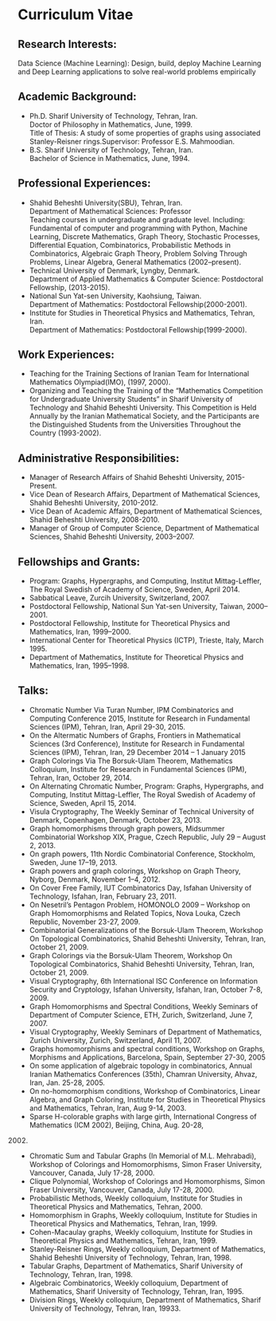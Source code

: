 # Curriculum Vitae
## Research Interests:
Data Science (Machine Learning): Design, build, deploy Machine Learning and Deep Learning applications to solve real-world 
problems empirically

## Academic Background:
- Ph.D.  Sharif University of Technology, Tehran, Iran. <br>
Doctor of Philosophy in Mathematics, June, 1999. <br>
Title of Thesis: A study of some properties of graphs using associated  Stanley-Reisner rings.Supervisor: Professor E.S. Mahmoodian.
- B.S.   Sharif University of Technology, Tehran, Iran. <br>
Bachelor of Science in Mathematics, June, 1994.

## Professional Experiences:
- Shahid Beheshti University(SBU), Tehran, Iran. <br>
Department of Mathematical Sciences: Professor <br>
Teaching courses in undergraduate and graduate level. Including: Fundamental of computer and programming with Python, 
Machine Learning, Discrete Mathematics, Graph Theory, Stochastic Processes, Differential Equation, Combinatorics, 
Probabilistic Methods in Combinatorics, Algebraic Graph Theory, Problem Solving Through Problems, Linear Algebra, 
General Mathematics (2002–present).
- Technical University of Denmark, Lyngby, Denmark. <br>
Department of Applied Mathematics & Computer Science: Postdoctoral Fellowship, (2013-2015).
- National Sun Yat-sen University, Kaohsiung, Taiwan. <br>
Department of Mathematics: Postdoctoral Fellowship(2000-2001).
- Institute for Studies in Theoretical Physics and Mathematics, Tehran, Iran. <br>
Department of Mathematics: Postdoctoral Fellowship(1999-2000).

## Work Experiences:
- Teaching for the Training Sections of Iranian Team for International Mathematics Olympiad(IMO), (1997, 2000).
- Organizing and Teaching the Training of the “Mathematics Competition for  Undergraduate University Students” in Sharif 
University of Technology and Shahid Beheshti University. This Competition is Held Annually by the  Iranian Mathematical 
Society, and the Participants are the Distinguished Students from the Universities Throughout the Country (1993-2002).

## Administrative Responsibilities:
- Manager of Research Affairs of Shahid Beheshti University, 2015-Present.
- Vice Dean of Research Affairs, Department of Mathematical Sciences, Shahid Beheshti University, 2010-2012.
- Vice Dean of Academic Affairs, Department of Mathematical Sciences, Shahid Beheshti  University, 2008-2010.
- Manager of Group of Computer Science, Department of Mathematical Sciences,  Shahid Beheshti University, 2003–2007.

## Fellowships and Grants:
- Program: Graphs, Hypergraphs, and Computing, Institut Mittag-Leffler, The Royal Swedish of Academy of Science, 
Sweden, April 2014.
- Sabbatical Leave, Zurcih University, Switzerland, 2007.
- Postdoctoral Fellowship, National Sun Yat-sen University, Taiwan, 2000–2001.
- Postdoctoral Fellowship, Institute for Theoretical Physics and Mathematics, Iran, 1999–2000.
- International Center for Theoretical Physics (ICTP), Trieste, Italy, March 1995. 
- Department of Mathematics, Institute for Theoretical Physics and Mathematics, Iran, 1995–1998. 

 ## Talks:
- Chromatic Number Via Turan Number, IPM Combinatorics and Computing   Conference 2015, Institute for Research in 
Fundamental Sciences (IPM), Tehran, Iran, April 29-30, 2015.
- On the Altermatic Numbers of Graphs, Frontiers in Mathematical Sciences (3rd Conference), Institute for Research in 
Fundamental Sciences (IPM), Tehran, Iran, 29 December 2014 – 1 January 2015
- Graph Colorings Via The Borsuk-Ulam Theorem, Mathematics Colloquium, Institute for Research in Fundamental Sciences (IPM), 
Tehran, Iran, October 29, 2014. 
- On Alternating Chromatic Number, Program: Graphs, Hypergraphs, and Computing, Institut Mittag-Leffler, The Royal Swedish of 
Academy of Science, Sweden, April 15, 2014.
- Visula Cryptography, The Weekly Seminar of Technical University of Denmark, Copenhagen, Denmark, October 23, 2013.
- Graph homomorphisms through graph powers, Midsummer Combinatorial Workshop XIX,  Prague, Czech Republic, 
July 29 – August 2, 2013.
- On graph powers, 11th Nordic Combinatorial Conference, Stockholm, Sweden, June 17–19, 2013. 
- Graph powers and graph colorings, Workshop on Graph Theory, Nyborg, Denmark, November 1–4, 2012.
- On Cover Free Family, IUT Combinatorics Day, Isfahan University of Technology, Isfahan, Iran, February 23, 2011.
- On Nesetril’s Pentagon Problem, HOMONOLO 2009 – Workshop on Graph Homomorphisms and Related Topics, Nova Louka, Czech 
Republic, November 23-27, 2009. 
- Combinatorial Generalizations of the Borsuk-Ulam Theorem, Workshop On Topological Combinatorics, Shahid Beheshti 
University, Tehran, Iran, October 21, 2009.
- Graph Colorings via the Borsuk-Ulam Theorem, Workshop On Topological Combinatorics, Shahid Beheshti University, Tehran, 
Iran, October 21, 2009.
- Visual Cryptography, 6th International ISC Conference on Information Security and Cryptology, Isfahan University, Isfahan, 
Iran, October 7-8, 2009.
- Graph Homomorphisms and Spectral Conditions, Weekly Seminars of Department of Computer Science, ETH, Zurich, Switzerland, 
June 7, 2007.
- Visual Cryptography, Weekly Seminars of Department of Mathematics, Zurich University, Zurich, Switzerland, April 11, 2007.
- Graphs homomorphisms and spectral conditions, Workshop on Graphs, Morphisms and Applications, Barcelona, Spain, 
September 27-30, 2005
- On some application of algebraic topology in combinatorics, Annual Iranian Mathematics Conferences (35th), Chamran 
University, Ahvaz, Iran, Jan. 25-28, 2005.
- On no-homomorphism conditions, Workshop of Combinatorics, Linear Algebra, and Graph Coloring, Institute for Studies in 
Theoretical Physics and Mathematics, Tehran, Iran, Aug 9-14, 2003.
- Sparse H-colorable graphs with large girth, International Congress of Mathematics (ICM 2002), Beijing, China, Aug. 20-28, 
2002.
- Chromatic Sum and Tabular Graphs (In Memorial of M.L. Mehrabadi), Workshop of Colorings and Homomorphisms, Simon Fraser 
University, Vancouver, Canada, July 17-28, 2000.
- Clique Polynomial, Workshop of Colorings and Homomorphisms, Simon Fraser University, Vancouver, Canada, July 17-28, 2000.
- Probabilistic Methods, Weekly colloquium, Institute for Studies in Theoretical Physics and Mathematics, Tehran, 2000.
- Homomorphism in Graphs, Weekly colloquium, Institute for Studies in Theoretical Physics and Mathematics, Tehran, Iran, 1999.
- Cohen-Macaulay graphs, Weekly colloquium, Institute for Studies in Theoretical Physics and Mathematics, Tehran, Iran, 1999.
- Stanley-Reisner Rings, Weekly colloquium, Department of Mathematics, Shahid Beheshti University of Technology, Tehran, 
Iran, 1998.
- Tabular Graphs, Department of Mathematics, Sharif University of Technology, Tehran, Iran, 1998.
- Algebraic Combinatorics, Weekly colloquium, Department of Mathematics, Sharif University of Technology, Tehran, Iran, 1995.
- Division Rings, Weekly colloquium, Department of Mathematics, Sharif University of Technology, Tehran, Iran, 19933.
